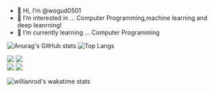 - 👋 Hi, I’m @wogud0501
- 👀 I’m interested in ... Computer Programming,machine learning and deep leanrning!
- 🌱 I’m currently learning ... Computer Programming

![Anurag's GitHub stats](https://github-readme-stats.vercel.app/api?username=wogud0501&count_private=true&show_icons=true&theme=cobalt)
![Top Langs](https://github-readme-stats.vercel.app/api/top-langs/?username=wogud0501&theme=cobalt&layout=compact)

[<img src="https://github-readme-stats.vercel.app/api/pin/?username=wogud0501&repo=site&show_owner=true">](https://github.com/wogud0501/site)  [<img src="https://github-readme-stats.vercel.app/api/pin/?username=wogud0501&repo=repos-master&show_owner=true">](https://github.com/wogud0501/repos-master)  
[<img src="https://github-readme-stats.vercel.app/api/pin/?username=wogud0501&repo=C&show_owner=true">](https://github.com/wogud0501/C)  [<img src="https://github-readme-stats.vercel.app/api/pin/?username=wogud0501&repo=JAVA&show_owner=true">](https://github.com/wogud0501/JAVA)  

![willianrod's wakatime stats](https://github-readme-stats.vercel.app/api/wakatime?username=pjh5338)
